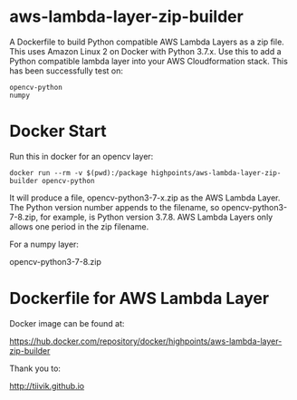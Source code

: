 # aws-lambda-layer-zip-builder

A Dockerfile to build Python compatible AWS Lambda Layers as a zip file. This uses Amazon Linux 2 on Docker with Python 3.7.x. Use this to add a Python compatible lambda layer into your AWS Cloudformation stack. This has been successfully test on:

    opencv-python  
    numpy

# Docker Start

Run this in docker for an opencv layer:

    docker run --rm -v $(pwd):/package highpoints/aws-lambda-layer-zip-builder opencv-python 
    
It will produce a file, opencv-python3-7-x.zip as the AWS Lambda Layer. The Python version number appends to the filename, so opencv-python3-7-8.zip, for example, is Python version 3.7.8. AWS Lambda Layers only allows one period in the zip filename.

For a numpy layer:

opencv-python3-7-8.zip
    
# Dockerfile for AWS Lambda Layer

Docker image can be found at:

https://hub.docker.com/repository/docker/highpoints/aws-lambda-layer-zip-builder


Thank you to:

http://tiivik.github.io
